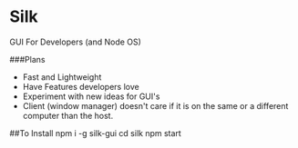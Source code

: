 # Silk

GUI For Developers (and Node OS)


###Plans
- Fast and Lightweight
- Have Features developers love
- Experiment with new ideas for GUI's
- Client (window manager) doesn't care if it is on the same or a different computer than the host.

##To Install
    npm i -g silk-gui 
    cd silk
    npm start
